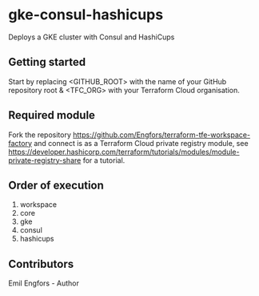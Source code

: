 # gke-consul-hashicups

Deploys a GKE cluster with Consul and HashiCups

## Getting started

Start by replacing <GITHUB_ROOT> with the name of your GitHub repository root & <TFC_ORG> with your Terraform Cloud organisation.

## Required module

Fork the repository https://github.com/Engfors/terraform-tfe-workspace-factory and connect is as a Terraform Cloud private registry module, see https://developer.hashicorp.com/terraform/tutorials/modules/module-private-registry-share for a tutorial.

## Order of execution

1. workspace
2. core
3. gke
4. consul
5. hashicups

## Contributors

Emil Engfors - Author
